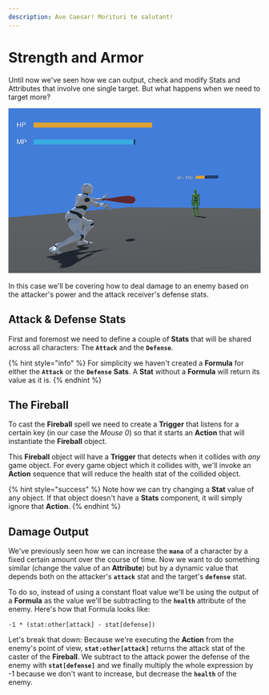 ```yaml
---
description: Ave Caesar! Morituri te salutant!
---
```


# Strength and Armor

Until now we've seen how we can output, check and modify Stats and Attributes that involve one single target. But what happens when we need to target more?

![\(Player casting a Fireball towards an enemy\)](../../../.gitbook/assets/handouken.png)

In this case we'll be covering how to deal damage to an enemy based on the attacker's power and the attack receiver's defense stats.

## Attack & Defense Stats

First and foremost we need to define a couple of **Stats** that will be shared across all characters: The **`Attack`** and the **`Defense`**.

{% hint style="info" %}
For simplicity we haven't created a **Formula** for either the **`Attack`** or the **`Defense`** **Sats**. A **Stat** without a **Formula** will return its value as it is.
{% endhint %}

## The Fireball

To cast the **Fireball** spell we need to create a **Trigger** that listens for a certain key \(in our case the _Mouse 0_\) so that it starts an **Action** that will instantiate the **Fireball** object.

This **Fireball** object will have a **Trigger** that detects when it collides with _any_ game object. For every game object which it collides with, we'll invoke an **Action** sequence that will reduce the health stat of the collided object.

{% hint style="success" %}
Note how we can try changing a **Stat** value of any object. If that object doesn't have a **Stats** component, it will simply ignore that **Action**.
{% endhint %}

## Damage Output

We've previously seen how we can increase the **`mana`** of a character by a fixed certain amount over the course of time. Now we want to do something similar \(change the value of an **Attribute**\) but by a dynamic value that depends both on the attacker's **`attack`** stat and the target's **`defense`** stat.

To do so, instead of using a constant float value we'll be using the output of a **Formula** as the value we'll be subtracting to the **`health`** attribute of the enemy. Here's how that Formula looks like:

```text
-1 * (stat:other[attack] - stat[defense])
```

Let's break that down: Because we're executing the **Action** from the enemy's point of view, **`stat:other[attack]`** returns the attack stat of the caster of the **Fireball**. We subtract to the attack power the defense of the enemy with **`stat[defense]`** and we finally multiply the whole expression by -1 because we don't want to increase, but decrease the **`health`** of the enemy.

